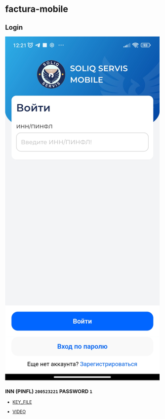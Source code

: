 # factura-mobile

## Login

<img src="2023-04-03_15.07.38.jpg" width="500" heigh="700"/>

### INN (PINFL) `200523221` PASSWORD `1`


* [KEY_FILE](https://github.com/Mirobidjon/factura-mobile/blob/main/DS2005232210084.pfx)

* [VIDEO](https://github.com/Mirobidjon/factura-mobile/blob/main/Screenrecorder-2023-04-03-11-15-28-910_resized.mp4)

